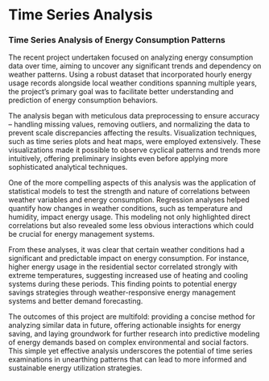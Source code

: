 # Time Series Analysis

### Time Series Analysis of Energy Consumption Patterns

The recent project undertaken focused on analyzing energy consumption data over time, aiming to uncover any significant trends and dependency on weather patterns. Using a robust dataset that incorporated hourly energy usage records alongside local weather conditions spanning multiple years, the project’s primary goal was to facilitate better understanding and prediction of energy consumption behaviors.

The analysis began with meticulous data preprocessing to ensure accuracy – handling missing values, removing outliers, and normalizing the data to prevent scale discrepancies affecting the results. Visualization techniques, such as time series plots and heat maps, were employed extensively. These visualizations made it possible to observe cyclical patterns and trends more intuitively, offering preliminary insights even before applying more sophisticated analytical techniques.

One of the more compelling aspects of this analysis was the application of statistical models to test the strength and nature of correlations between weather variables and energy consumption. Regression analyses helped quantify how changes in weather conditions, such as temperature and humidity, impact energy usage. This modeling not only highlighted direct correlations but also revealed some less obvious interactions which could be crucial for energy management systems.

From these analyses, it was clear that certain weather conditions had a significant and predictable impact on energy consumption. For instance, higher energy usage in the residential sector correlated strongly with extreme temperatures, suggesting increased use of heating and cooling systems during these periods. This finding points to potential energy savings strategies through weather-responsive energy management systems and better demand forecasting.

The outcomes of this project are multifold: providing a concise method for analyzing similar data in future, offering actionable insights for energy saving, and laying groundwork for further research into predictive modeling of energy demands based on complex environmental and social factors. This simple yet effective analysis underscores the potential of time series examinations in unearthing patterns that can lead to more informed and sustainable energy utilization strategies.
